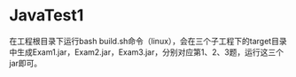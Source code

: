 # JavaTest1
在工程根目录下运行bash build.sh命令（linux），会在三个子工程下的target目录中生成Exam1.jar，Exam2.jar，Exam3.jar，分别对应第1、2、3题，运行这三个jar即可。